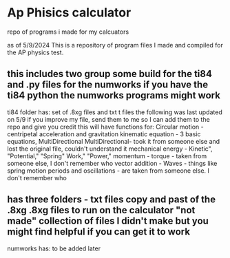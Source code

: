# Ap Phisics calculator

repo of programs i made for my calcuators

as of 5/9/2024 This is a repository of program files I made and compiled for the AP physics test.

this includes two group some build for the ti84 and .py files for the numworks
    if you have the ti84 python the numworks programs might work
-----------------------------------
ti84 folder has:
 set of .8xg files and txt t files
the following was last updated on 5/9
if you improve my file, send them to me so I can add them to the repo and give you credit
this will have functions for:
Circular motion - centripetal acceleration and gravitation
kinematic equation - 3 basic equations, MultiDirectional
MultiDirectional- took it from someone else and lost the original file, couldn't understand it
mechanical energy - Kinetic", "Potential," "Spring" Work," "Power,"
momentum -
torque - taken from someone else, I don't remember who
vector addition -
Waves - things like spring motion periods and oscillations - are taken from someone else. I don't remember who

has three folders -
txt files copy and past of the .8xg
.8xg files to run on the calculator
"not made" collection of files I didn't make but you might find helpful if you can get it to work
-------------------------
numworks has:
to be added later
